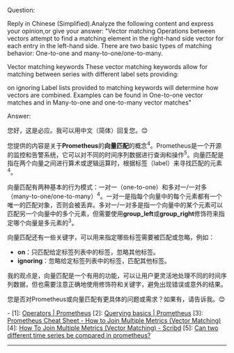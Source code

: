 Question:

Reply in Chinese (Simplified).Analyze the following content and express your opinion,or give your answer:
"Vector matching
Operations between vectors attempt to find a matching element in the right-hand side vector for each entry in the left-hand side. There are two basic types of matching behavior: One-to-one and many-to-one/one-to-many.

Vector matching keywords
These vector matching keywords allow for matching between series with different label sets providing:

on
ignoring
Label lists provided to matching keywords will determine how vectors are combined. Examples can be found in One-to-one vector matches and in Many-to-one and one-to-many vector matches"

Answer:

您好，这是必应。我可以用中文（简体）回复您。😊

您提供的内容是关于**Prometheus**的**向量匹配**的概念<sup>4</sup>。Prometheus是一个开源的监控和告警系统，它可以对不同的时间序列数据进行查询和操作<sup>5</sup>。向量匹配是指在两个向量之间进行算术或逻辑运算时，根据标签（label）来寻找匹配的元素<sup>4</sup>。

向量匹配有两种基本的行为模式：一对一（one-to-one）和多对一/一对多（many-to-one/one-to-many）<sup>4</sup>。一对一是指每个向量中的每个元素都有一个唯一的匹配对象，否则会被丢弃。多对一/一对多是指一个向量中的某个元素可以匹配另一个向量中的多个元素，但需要使用**group_left**或**group_right**修饰符来指定哪个向量是多元素的<sup>3</sup>。

向量匹配还有一些关键字，可以用来指定哪些标签需要被匹配或忽略，例如：

- **on**：只匹配给定标签列表中的标签，忽略其他标签。
- **ignoring**：忽略给定标签列表中的标签，匹配其他标签。

我的观点是，向量匹配是一个有用的功能，可以让用户更灵活地处理不同的时间序列数据，但也需要注意正确地使用修饰符和关键字，避免出现错误或意外的结果。

您是否对Prometheus或向量匹配有更具体的问题或需求？如果有，请告诉我。😊

\-
\[1]: [Operators | Prometheus](https://prometheus.io/docs/prometheus/latest/querying/operators/)
\[2]: [Querying basics | Prometheus](https://prometheus.io/docs/prometheus/latest/querying/basics/)
\[3]: [Prometheus Cheat Sheet - How to Join Multiple Metrics (Vector Matching)](https://iximiuz.com/en/posts/prometheus-vector-matching/)
\[4]: [How To Join Multiple Metrics (Vector Matching) - Scribd](https://www.scribd.com/document/605554869/Prometheus-Cheat-Sheet-How-to-Join-Multiple-Metrics-Vector-Matching)
\[5]: [Can two different time series be compared in prometheus?](https://stackoverflow.com/questions/49113765/can-two-different-time-series-be-compared-in-prometheus)

<hr/>

